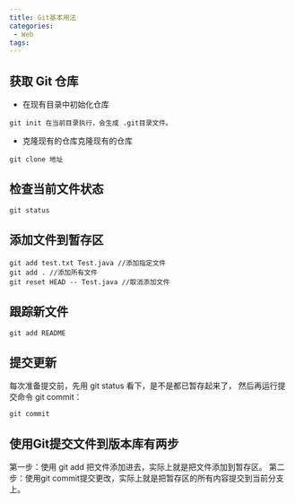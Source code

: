 ```yaml
---
title: Git基本用法
categories:
 - Web
tags:
---
```


## 获取 Git 仓库

* 在现有目录中初始化仓库

```shell
git init 在当前目录执行，会生成 .git目录文件。
```

* 克隆现有的仓库克隆现有的仓库

```shell
git clone 地址
```
  
## 检查当前文件状态

```shell
git status
```

## 添加文件到暂存区

```shell
git add test.txt Test.java //添加指定文件
git add . //添加所有文件
git reset HEAD -- Test.java //取消添加文件
```

## 跟踪新文件

```shell
git add README
```

## 提交更新

每次准备提交前，先用 git status 看下，是不是都已暂存起来了， 然后再运行提交命令 git commit：

```shell
git commit
```

## 使用Git提交文件到版本库有两步

第一步：使用 git add 把文件添加进去，实际上就是把文件添加到暂存区。
第二步：使用git commit提交更改，实际上就是把暂存区的所有内容提交到当前分支上。
